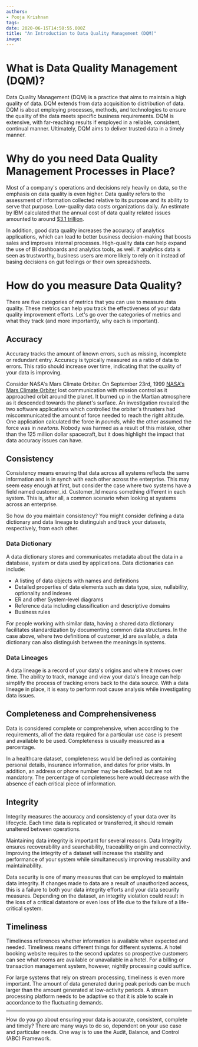 ```yaml
---
authors:
- Pooja Krishnan
tags:
date: 2020-06-15T14:50:55.000Z
title: "An Introduction to Data Quality Management (DQM)"
image:
---
```


# What is Data Quality Management (DQM)?
Data Quality Management (DQM) is a practice that aims to maintain a high quality of data. DQM extends from data acquisition to distribution of data. DQM is about employing processes, methods, and technologies to ensure the quality of the data meets specific business requirements. DQM is extensive, with far-reaching results if employed in a reliable, consistent, continual manner. Ultimately, DQM aims to deliver trusted data in a timely manner.

# Why do you need Data Quality Management Processes in Place?
Most of a company's operations and decisions rely heavily on data, so the emphasis on data quality is even higher. Data quality refers to the assessment of information collected relative to its purpose and its ability to serve that purpose. Low-quality data costs organizations daily. An estimate by IBM calculated that the annual cost of data quality related issues amounted to around [$3.1 trillion](https://www.ibmbigdatahub.com/infographic/four-vs-big-data).

In addition, good data quality increases the accuracy of analytics applications, which can lead to better business decision-making that boosts sales and improves internal processes. High-quality data can help expand the use of BI dashboards and analytics tools, as well. If analytics data is seen as trustworthy, business users are more likely to rely on it instead of basing decisions on gut feelings or their own spreadsheets.

# How do you measure Data Quality?
There are five categories of metrics that you can use to measure data quality. These metrics can help you track the effectiveness of your data quality improvement efforts. Let's go over the categories of metrics and what they track (and more importantly, why each is important).

## Accuracy
Accuracy tracks the amount of known errors, such as missing, incomplete or redundant entry. Accuracy is typically measured as a ratio of data to errors. This ratio should increase over time, indicating that the quality of your data is improving.

Consider NASA's Mars Climate Orbiter. On September 23rd, 1999 [NASA's Mars Climate Orbiter](https://www.wired.com/2010/11/1110mars-climate-observer-report/) lost communication with mission control as it approached orbit around the planet. It burned up in the Martian atmosphere as it descended towards the planet's surface. An investigation revealed the two software applications which controlled the orbiter's thrusters had miscommunicated the amount of force needed to reach the right altitude. One application calculated the force in *pounds*, while the other assumed the force was in *newtons*. Nobody was harmed as a result of this mistake, other than the 125 million dollar spacecraft, but it does highlight the impact that data accuracy issues can have.

## Consistency
Consistency means ensuring that data across all systems reflects the same information and is in synch with each other across the enterprise. This may seem easy enough at first, but consider the case where two systems have a field named customer_id. Customer_Id means something different in each system. This is, after all, a common scenario when looking at systems across an enterprise.

So how do you maintain consistency? You might consider defining a data dictionary and data lineage to distinguish and track your datasets, respectively, from each other.

### Data Dictionary
A data dictionary stores and communicates metadata about the data in a database, system or data used by applications. Data dictionaries can include:
* A listing of data objects with names and definitions
* Detailed properties of data elements such as data type, size, nullability, optionality and indexes
* ER and other System-level diagrams
* Reference data including classification and descriptive domains
* Business rules

For people working with similar data, having a shared data dictionary facilitates standardization by documenting common data structures. In the case above, where two definitions of customer_id are available, a data dictionary can also distinguish between the meanings in systems.  

### Data Lineages
A data lineage is a record of your data's origins and where it moves over time. The ability to track, manage and view your data's lineage can help simplify the process of tracking errors back to the data source. With a data lineage in place, it is easy to perform root cause analysis while investigating data issues.

## Completeness and Comprehensiveness
Data is considered complete or comprehensive, when according to the requirements, all of the data required for a particular use case is present and available to be used. Completeness is usually measured as a percentage.

In a healthcare dataset, completeness would be defined as containing personal details, insurance information, and dates for prior visits. In addition, an address or phone number may be collected, but are not mandatory. The percentage of completeness here would decrease with the absence of each critical piece of information.

## Integrity
Integrity measures the accuracy and consistency of your data over its lifecycle.  Each time data is replicated or transferred, it should remain unaltered between operations.

Maintaining data integrity is important for several reasons. Data Integrity ensures recoverability and searchability, traceability  origin and connectivity. Improving the integrity of a dataset will increase the stability and performance of your system while simultaneously improving reusability and maintainability.

Data security is one of many measures that can be employed to maintain data integrity.  If changes made to data are a result of unauthorized access, this is a failure to both your data integrity efforts and your data security measures. Depending on the dataset, an integrity violation could result in the loss of a critical datastore or even loss of life due to the failure of a life-critical system.

## Timeliness
Timeliness references whether information is available when expected and needed. Timeliness means different things for different systems. A hotel booking website requires to the second updates so prospective customers can see what rooms are available or unavailable in a hotel. For a billing or transaction management system, however, nightly processing could suffice.

For large systems that rely on stream processing, timeliness is even more important. The amount of data generated during peak periods can be much larger than the amount generated at low-activity periods. A stream processing platform needs to be adaptive so that it is able to scale in accordance to the fluctuating demands.

---

How do you go about ensuring your data is accurate, consistent, complete and timely? There are many ways to do so, dependent on your use case and particular needs. One way is to use the Audit, Balance, and Control (ABC) Framework. 
